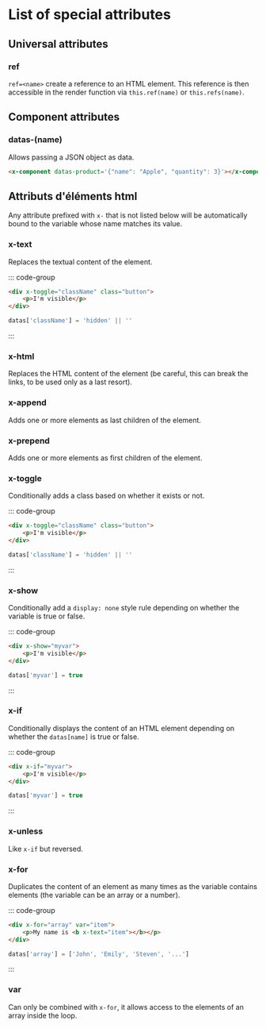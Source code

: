 
# List of special attributes

## Universal attributes

### ref

`ref=<name>` create a reference to an HTML element. This reference is then accessible in the render function via `this.ref(name)` or `this.refs(name)`.

## Component attributes

### datas-(name)

Allows passing a JSON object as data.

```html
<x-component datas-product='{"name": "Apple", "quantity": 3}'></x-component>
```

## Attributs d'éléments html

Any attribute prefixed with `x-` that is not listed below will be automatically bound to the variable whose name matches its value.

### x-text

Replaces the textual content of the element.

::: code-group
```html [render]
<div x-toggle="className" class="button">
    <p>I'm visible</p>
</div>
```
```js [datas]
datas['className'] = 'hidden' || ''
```
:::

### x-html

Replaces the HTML content of the element (be careful, this can break the links, to be used only as a last resort).

### x-append

Adds one or more elements as last children of the element.

### x-prepend

Adds one or more elements as first children of the element.

### x-toggle

Conditionally adds a class based on whether it exists or not.

::: code-group
```html [render]
<div x-toggle="className" class="button">
    <p>I'm visible</p>
</div>
```
```js [datas]
datas['className'] = 'hidden' || ''
```
:::

### x-show

Conditionally add a `display: none` style rule depending on whether the variable is true or false.

::: code-group
```html [render]
<div x-show="myvar">
    <p>I'm visible</p>
</div>
```
```js [datas]
datas['myvar'] = true
```
:::

### x-if

Conditionally displays the content of an HTML element depending on whether the `datas[name]` is true or false.

::: code-group
```html [render]
<div x-if="myvar">
    <p>I'm visible</p>
</div>
```
```js [datas]
datas['myvar'] = true
```
:::

### x-unless

Like `x-if` but reversed.

### x-for

Duplicates the content of an element as many times as the variable contains elements (the variable can be an array or a number).

::: code-group
```html [render]
<div x-for="array" var="item">
    <p>My name is <b x-text="item"></b></p>
</div>
```
```js [datas]
datas['array'] = ['John', 'Emily', 'Steven', '...']
```
:::

### var

Can only be combined with `x-for`, it allows access to the elements of an array inside the loop.